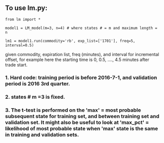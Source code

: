 ## To use lm.py:

`from lm import *`

`model1 = LM_model(m=3, n=4) # where states # = m and maximum length = n`

`lm1 = model1.run(commodity='rb', exp_list=['1701'], freq=5, interval=0.5)`

given commodity, expiration list, freq (minutes), and interval for incremental offset, 
for example here the starting time is 0, 0.5, ...., 4.5 minutes after trade start.

### 1. Hard code: training period is before 2016-7-1, and validation period is 2016 3rd quarter. 

### 2. states # m =3 is fixed.

### 3. The t-test is performed on the 'max' = most probable subsequent state for training set, and between training set and validation set. It might also be useful to look at 'max_pct' = likelihood of most probable state when 'max' state is the same in training and validation sets.



